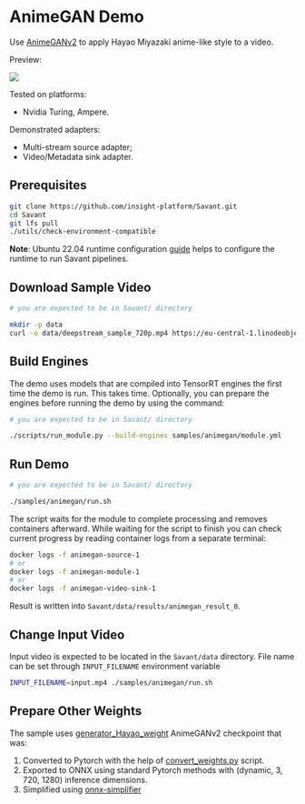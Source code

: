 # AnimeGAN Demo

Use [AnimeGANv2](https://github.com/TachibanaYoshino/AnimeGANv2) to apply Hayao Miyazaki anime-like style to a video.

Preview:

![](assets/animegan-loop.webp)

Tested on platforms:

- Nvidia Turing, Ampere.

Demonstrated adapters:

- Multi-stream source adapter;
- Video/Metadata sink adapter.

## Prerequisites

```bash
git clone https://github.com/insight-platform/Savant.git
cd Savant
git lfs pull
./utils/check-environment-compatible
```

**Note**: Ubuntu 22.04 runtime configuration [guide](https://insight-platform.github.io/Savant/develop/getting_started/0_configure_prod_env.html) helps to configure the runtime to run Savant pipelines.

## Download Sample Video

```bash
# you are expected to be in Savant/ directory

mkdir -p data
curl -o data/deepstream_sample_720p.mp4 https://eu-central-1.linodeobjects.com/savant-data/demo/deepstream_sample_720p.mp4
```

## Build Engines

The demo uses models that are compiled into TensorRT engines the first time the demo is run. This takes time. Optionally, you can prepare the engines before running the demo by using the command:

```bash
# you are expected to be in Savant/ directory

./scripts/run_module.py --build-engines samples/animegan/module.yml
```

## Run Demo

```bash
# you are expected to be in Savant/ directory

./samples/animegan/run.sh
```

The script waits for the module to complete processing and removes containers afterward. While waiting for the script to finish you can check current progress by reading container logs from a separate terminal:

```bash
docker logs -f animegan-source-1
# or
docker logs -f animegan-module-1
# or
docker logs -f animegan-video-sink-1
```

Result is written into `Savant/data/results/animegan_result_0`.

## Change Input Video

Input video is expected to be located in the `Savant/data` directory. File name can be set through `INPUT_FILENAME` environment variable

```bash
INPUT_FILENAME=input.mp4 ./samples/animegan/run.sh
```

## Prepare Other Weights

The sample uses [generator_Hayao_weight](https://github.com/TachibanaYoshino/AnimeGANv2/tree/master/checkpoint/generator_Hayao_weight) AnimeGANv2 checkpoint that was:

1. Converted to Pytorch with the help of [convert_weights.py](https://github.com/bryandlee/animegan2-pytorch/blob/main/convert_weights.py) script.
2. Exported to ONNX using standard Pytorch methods with (dynamic, 3, 720, 1280) inference dimensions.
3. Simplified using [onnx-simplifier](https://github.com/daquexian/onnx-simplifier)
